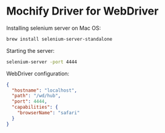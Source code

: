 # Mochify Driver for WebDriver

Installing selenium server on Mac OS:

```bash
brew install selenium-server-standalone
```

Starting the server:

```bash
selenium-server -port 4444
```

WebDriver configuration:

```json
{
  "hostname": "localhost",
  "path": "/wd/hub",
  "port": 4444,
  "capabilities": {
    "browserName": "safari"
  }
}
```
